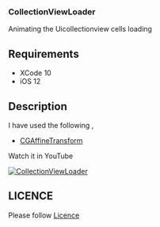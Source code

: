 ### CollectionViewLoader

Animating the Uicollectionview cells loading 

## Requirements

 - XCode 10 
 - iOS 12

## Description


 I have used the following ,

 - [CGAffineTransform](https://www.google.co.in/search?q=CGAffineTransform&oq=CGAffineTransform&aqs=chrome..69i57j69i61l2j0l3.149j0j1&sourceid=chrome&ie=UTF-8)
  
  Watch it in YouTube 

  [![CollectionViewLoader](https://github.com/AnanthaKrish/SwiftAnimations/blob/master/Day%206%20-%20CollectionViewLoader/images/CollectionViewLoader.png)](https://youtu.be/orqJHQ0LgzE)


## LICENCE

  Please follow [Licence](https://github.com/AnanthaKrish/SwiftAnimations/blob/master/LICENSE)